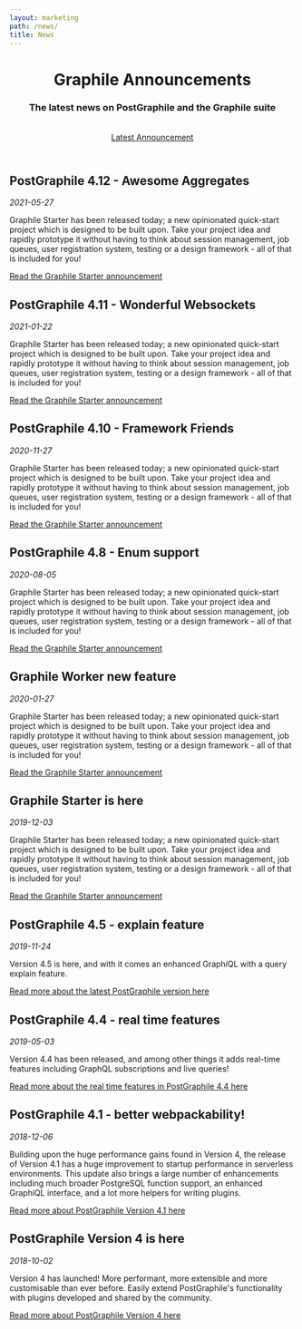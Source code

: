 ```yaml
---
layout: marketing
path: /news/
title: News
---
```


<!-- **************************************** -->

<header class='hero simple'>
<div class='container'>
<div class='row'>
<div class='col-xs-12'>
<div class='hero-block'>

# Graphile Announcements

<h3>
  The latest news on PostGraphile and the Graphile suite
</h3>

<br />
<div class='flex'>
<a class='button--solid-light' href='/news/graphile-starter/'>Latest Announcement <span class='fas fa-fw fa-arrow-right'></a>
</div>

</div>
</div>
</div>
</div>
</header>

<!-- **************************************** -->

<section>
<div class='container'>

<div class='row flex-wrap-reverse'>
<div class='text-center col-xs-12 col-md-9 col-lg-7'>
<div class='hero-block'>

## PostGraphile 4.12 - Awesome Aggregates

_2021-05-27_

Graphile Starter has been released today; a new opinionated quick-start project
which is designed to be built upon. Take your project idea and rapidly prototype
it without having to think about session management, job queues, user
registration system, testing or a design framework - all of that is included for
you!

[Read the Graphile Starter announcement](/news/graphile-starter/)

</div>
</div>
<div class='text-center col-xs-12 col-md-3 col-lg-5 starter-lightbulb'>
</div>
</div>

</div>
</section>

<!-- **************************************** -->

<section>
<div class='container'>

<div class='row flex-wrap-reverse'>
<div class='text-center col-xs-12 col-md-9 col-lg-7'>
<div class='hero-block'>

## PostGraphile 4.11 - Wonderful Websockets

_2021-01-22_

Graphile Starter has been released today; a new opinionated quick-start project
which is designed to be built upon. Take your project idea and rapidly prototype
it without having to think about session management, job queues, user
registration system, testing or a design framework - all of that is included for
you!

[Read the Graphile Starter announcement](/news/graphile-starter/)

</div>
</div>
<div class='text-center col-xs-12 col-md-3 col-lg-5 starter-lightbulb'>
</div>
</div>

</div>
</section>

<!-- **************************************** -->

<section>
<div class='container'>

<div class='row flex-wrap-reverse'>
<div class='text-center col-xs-12 col-md-9 col-lg-7'>
<div class='hero-block'>

## PostGraphile 4.10 - Framework Friends

_2020-11-27_

Graphile Starter has been released today; a new opinionated quick-start project
which is designed to be built upon. Take your project idea and rapidly prototype
it without having to think about session management, job queues, user
registration system, testing or a design framework - all of that is included for
you!

[Read the Graphile Starter announcement](/news/graphile-starter/)

</div>
</div>
<div class='text-center col-xs-12 col-md-3 col-lg-5 starter-lightbulb'>
</div>
</div>

</div>
</section>

<!-- **************************************** -->

<section>
<div class='container'>

<div class='row flex-wrap-reverse'>
<div class='text-center col-xs-12 col-md-9 col-lg-7'>
<div class='hero-block'>

## PostGraphile 4.8 - Enum support

_2020-08-05_

Graphile Starter has been released today; a new opinionated quick-start project
which is designed to be built upon. Take your project idea and rapidly prototype
it without having to think about session management, job queues, user
registration system, testing or a design framework - all of that is included for
you!

[Read the Graphile Starter announcement](/news/graphile-starter/)

</div>
</div>
<div class='text-center col-xs-12 col-md-3 col-lg-5 starter-lightbulb'>
</div>
</div>

</div>
</section>

<!-- **************************************** -->

<section>
<div class='container'>

<div class='row flex-wrap-reverse'>
<div class='text-center col-xs-12 col-md-9 col-lg-7'>
<div class='hero-block'>

## Graphile Worker new feature

_2020-01-27_

Graphile Starter has been released today; a new opinionated quick-start project
which is designed to be built upon. Take your project idea and rapidly prototype
it without having to think about session management, job queues, user
registration system, testing or a design framework - all of that is included for
you!

[Read the Graphile Starter announcement](/news/graphile-starter/)

</div>
</div>
<div class='text-center col-xs-12 col-md-3 col-lg-5 starter-lightbulb'>
</div>
</div>

</div>
</section>

<!-- **************************************** -->

<section>
<div class='container'>

<div class='row flex-wrap-reverse'>
<div class='text-center col-xs-12 col-md-9 col-lg-7'>
<div class='hero-block'>

## Graphile Starter is here

_2019-12-03_

Graphile Starter has been released today; a new opinionated quick-start project
which is designed to be built upon. Take your project idea and rapidly prototype
it without having to think about session management, job queues, user
registration system, testing or a design framework - all of that is included for
you!

[Read the Graphile Starter announcement](/news/graphile-starter/)

</div>
</div>
<div class='text-center col-xs-12 col-md-3 col-lg-5 starter-lightbulb'>
</div>
</div>

</div>
</section>

<!-- **************************************** -->

<section>
<div class='container'>

<div class='row flex-wrap-reverse'>
<div class='text-center col-xs-12 col-md-9 col-lg-7'>
<div class='hero-block'>

## PostGraphile 4.5 - explain feature

_2019-11-24_

Version 4.5 is here, and with it comes an enhanced Graph*i*QL with a query
explain feature.

[Read more about the latest PostGraphile version here](/news/postgraphile-version-4-5/)

</div>
</div>
<div class='text-center col-xs-12 col-md-3 col-lg-5 postgraphile-v4-5-explain'>
</div>
</div>

</div>
</section>

<!-- **************************************** -->

<section>
<div class='container'>

<div class='row flex-wrap-reverse'>
<div class='text-center col-xs-12 col-md-9 col-lg-7'>
<div class='hero-block'>

## PostGraphile 4.4 - real time features

_2019-05-03_

Version 4.4 has been released, and among other things it adds real-time features
including GraphQL subscriptions and live queries!

[Read more about the real time features in PostGraphile 4.4 here](/news/postgraphile-version-4-4/)

</div>
</div>
<div class='text-center col-xs-12 col-md-3 col-lg-5 postgraphile-logo-bg'>
</div>
</div>

</div>
</section>

<!-- **************************************** -->

<section>
<div class='container'>
<div class='row flex-wrap-reverse'>
<div class='text-center col-xs-12 col-md-9 col-lg-7'>
<div class='hero-block'>

## PostGraphile 4.1 - better webpackability!

_2018-12-06_

Building upon the huge performance gains found in Version 4, the release of
Version 4.1 has a huge improvement to startup performance in serverless
environments. This update also brings a large number of enhancements including
much broader PostgreSQL function support, an enhanced GraphiQL interface, and a
lot more helpers for writing plugins.

[Read more about PostGraphile Version 4.1 here](/news/postgraphile-version-4-1/)

</div>
</div>
<div class='text-center col-xs-12 col-md-3 col-lg-5 postgraphile-v4-4-contributions'>
</div>
</div>

</div>
</section>

<!-- **************************************** -->

<section>
<div class='container'>

<div class='row flex-wrap-reverse'>
<div class='text-center col-xs-12 col-md-9 col-lg-7'>
<div class='hero-block'>

## PostGraphile Version 4 is here

_2018-10-02_

Version 4 has launched! More performant, more extensible and more customisable
than ever before. Easily extend PostGraphile's functionality with plugins
developed and shared by the community.

[Read more about PostGraphile Version 4 here](/news/postgraphile-version-4/)

</div>
</div>
<div class='text-center col-xs-12 col-md-3 col-lg-5 postgraphile-graphs-average-latency-label'>
</div>
</div>

</div>
</section>

<!-- **************************************** -->
